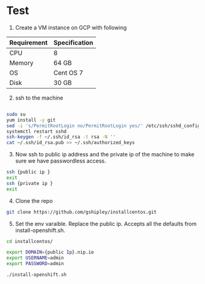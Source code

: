 # Test

1. Create a VM instance on GCP with following
  
Requirement  | Specification  
------------ | -------------
CPU | 8
Memory | 64 GB
OS | Cent OS 7
Disk | 30 GB

2. ssh to the machine

```bash 

sudo su
yum install -y git
sed -i 's/PermitRootLogin no/PermitRootLogin yes/' /etc/ssh/sshd_config
systemctl restart sshd
ssh-keygen -f ~/.ssh/id_rsa -t rsa -N ''
cat ~/.ssh/id_rsa.pub >> ~/.ssh/authorized_keys
```

3. Now ssh to public ip address and the private ip of the machine to make sure we have passwordless access. 

```bash
ssh {public ip }
exit
ssh {private ip }
exit
```

4. Clone the repo

```bash
git clone https://github.com/gshipley/installcentos.git

```

5. Set the env varaible. Replace the public ip. Accepts all the defaults from install-openshift.sh.

```bash
cd installcentos/

export DOMAIN={public Ip}.nip.io
export USERNAME=admin
export PASSWORD=admin

./install-openshift.sh
```



